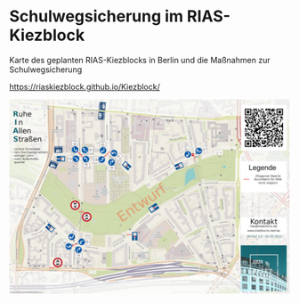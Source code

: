# Schulwegsicherung im RIAS-Kiezblock
Karte des geplanten RIAS-Kiezblocks in Berlin und die Maßnahmen zur Schulwegsicherung

https://riaskiezblock.github.io/Kiezblock/

<img src="https://raw.githubusercontent.com/RIASkiezblock/Kiezblock/main/RIAS-Kiezblock%20Karte.png" width=1400>
